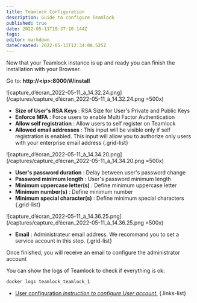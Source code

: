 ```yaml
---
title: Teamlock Configuration
description: Guide to configure Teamlock
published: true
date: 2022-05-11T19:37:10.144Z
tags: 
editor: markdown
dateCreated: 2022-05-11T12:34:08.525Z
---
```


Now that your Teamlock instance is up and ready you can finish the installation with your Browser.

Go to: **http://\<ip\>:8000/#/install**

![capture_d’écran_2022-05-11_à_14.32.24.png](/captures/capture_d’écran_2022-05-11_à_14.32.24.png =500x)

- **Size of User's RSA Keys** : RSA Size for User's Private and Public Keys
- **Enforce MFA** : Force users to enable Multi Factor Authentication
- **Allow self registration** : Allow users to self register on Teamlock
- **Allowed email addresses** : This input will be visible only if self registration is enabled. This input will allow you to authorize only users with your enterprise email address
{.grid-list}

![capture_d’écran_2022-05-11_à_14.34.20.png](/captures/capture_d’écran_2022-05-11_à_14.34.20.png =500x)

- **User's password duration** : Delay between user's password change
- **Password minimum length** : User's password minimum length
- **Minimum uppercase letter(s)** : Define minimum uppercase letter
- **Minimum number(s)** : Define minimum number
- **Minimum special character(s)** : Define minimum special characters
{.grid-list}

![capture_d’écran_2022-05-11_à_14.36.25.png](/captures/capture_d’écran_2022-05-11_à_14.36.25.png =500x)

- **Email** : Administrateur email address. We recommand you to set a service account in this step.
{.grid-list}

Once finished, you will receive an email to configure the administrator account

You can show the logs of Teamlock to check if everything is ok:

```bash
docker logs teamlock_teamlock_1
```

- [User configuration *Instruction to configure User account.*](/usage/user/configuration)
{.links-list}